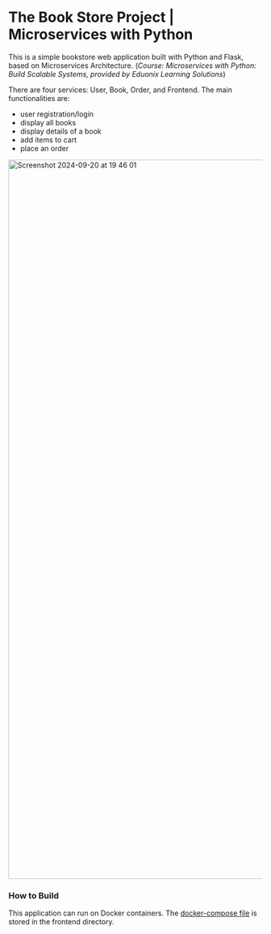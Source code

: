 # The Book Store Project | Microservices with Python
This is a simple bookstore web application built with Python and Flask, based on Microservices Architecture.
(*Course: Microservices with Python: Build Scalable Systems, provided by Eduonix Learning Solutions*)

There are four services: User, Book, Order, and Frontend. The main functionalities are:
- user registration/login
- display all books
- display details of a book
- add items to cart
- place an order

<img width="1423" alt="Screenshot 2024-09-20 at 19 46 01" src="https://github.com/user-attachments/assets/daf169bc-890e-4941-b39e-622a644e9e08">

### How to Build
This application can run on Docker containers. The [docker-compose file](https://github.com/hirotana17/book_store/blob/main/frontend/docker-compose.deployment.yml) is stored in the frontend directory.
